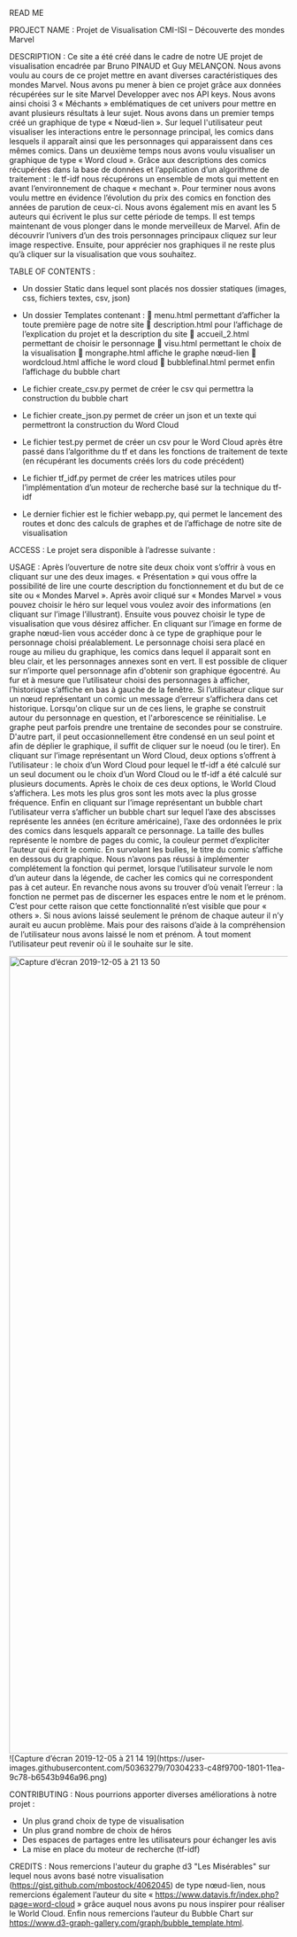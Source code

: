 READ ME

PROJECT NAME : Projet de Visualisation CMI-ISI – Découverte des mondes Marvel

DESCRIPTION :   Ce site a été créé dans le cadre de notre UE projet de visualisation encadrée par Bruno PINAUD et Guy MELANÇON.
Nous avons voulu au cours de ce projet mettre en avant diverses caractéristiques des mondes Marvel. Nous avons pu mener à bien ce projet grâce aux données récupérées sur le site Marvel Developper avec nos API keys.
Nous avons ainsi choisi 3 « Méchants » emblématiques de cet univers pour mettre en avant plusieurs résultats à leur sujet.
Nous avons dans un premier temps créé un graphique de type « Nœud-lien ». Sur lequel l'utilisateur peut visualiser les interactions entre le personnage principal, les comics dans lesquels il apparaît ainsi que les personnages qui apparaissent dans ces mêmes comics.
Dans un deuxième temps nous avons voulu visualiser un graphique de type « Word cloud ». Grâce aux descriptions des comics récupérées dans la base de données et l’application d’un algorithme de traitement : le tf-idf nous récupérons un ensemble de mots qui mettent en avant l’environnement de chaque « mechant ».
Pour terminer nous avons voulu mettre en évidence l’évolution du prix des comics en fonction des années de parution de ceux-ci. Nous avons également mis en avant les 5 auteurs qui écrivent le plus sur cette période de temps.
Il est temps maintenant de vous plonger dans le monde merveilleux de Marvel. Afin de découvrir l’univers d’un des trois personnages principaux cliquez sur leur image respective.
Ensuite, pour apprécier nos graphiques il ne reste plus qu’à cliquer sur la visualisation que vous souhaitez.

TABLE OF CONTENTS :
-	Un dossier Static dans lequel sont placés nos dossier statiques (images, css, fichiers textes, csv, json)
-	Un dossier Templates contenant :
	 menu.html permettant d’afficher la toute première page de notre site
	description.html pour l’affichage de l’explication du projet et la description du site
	accueil_2.html permettant de choisir le personnage
	visu.html permettant le choix de la visualisation
	mongraphe.html affiche le graphe nœud-lien
	wordcloud.html affiche le word cloud
	bubblefinal.html permet enfin l’affichage du bubble chart

-	Le fichier create_csv.py permet de créer le csv qui permettra la construction du bubble chart
-	Le fichier create_json.py permet de créer un json et un texte qui permettront la construction du Word Cloud
-	Le fichier test.py permet de créer un csv pour le Word Cloud après être passé dans l’algorithme du tf et dans les fonctions de traitement de texte (en récupérant les documents créés lors du code précédent)
-	Le fichier tf_idf.py permet de créer les matrices utiles pour l’implémentation d’un moteur de recherche basé sur la technique du tf-idf
-	Le dernier fichier est le fichier webapp.py, qui permet le lancement des routes et donc des calculs de graphes et de l’affichage de notre site de visualisation

ACCESS : Le projet sera disponible à l’adresse suivante :

USAGE : Après l’ouverture de notre site deux choix vont s’offrir à vous en cliquant sur une des deux images. « Présentation » qui vous offre la possibilité de lire une courte description du fonctionnement et du but de ce site ou « Mondes Marvel ». Après avoir cliqué sur « Mondes Marvel » vous pouvez choisir le héro sur lequel vous voulez avoir des informations (en cliquant sur l’image l’illustrant). Ensuite vous pouvez choisir le type de visualisation que vous désirez afficher.
En cliquant sur l’image en forme de graphe nœud-lien vous accéder donc à ce type de graphique pour le personnage choisi préalablement.
Le personnage choisi sera placé en rouge au milieu du graphique, les comics dans lequel il apparait sont en bleu clair, et les personnages annexes sont en vert. Il est possible de cliquer sur n’importe quel personnage afin d'obtenir son graphique égocentré.
Au fur et à mesure que l’utilisateur choisi des personnages à afficher, l’historique s’affiche en bas à gauche de la fenêtre. Si l’utilisateur clique sur un nœud représentant un comic un message d’erreur s’affichera dans cet historique.
Lorsqu'on clique sur un de ces liens, le graphe se construit autour du personnage en question, et l'arborescence se réinitialise.
Le graphe peut parfois prendre une trentaine de secondes pour se construire.
D'autre part, il peut occasionnellement être condensé en un seul point et afin de déplier le graphique, il suffit de cliquer sur le noeud (ou le tirer).
En cliquant sur l’image représentant un Word Cloud, deux options s’offrent à l’utilisateur : le choix d’un Word Cloud pour lequel le tf-idf a été calculé sur un seul document ou le choix d’un Word Cloud ou le tf-idf a été calculé sur plusieurs documents. Après le choix de ces deux options, le World Cloud s’affichera. Les mots les plus gros sont les mots avec la plus grosse fréquence.
Enfin en cliquant sur l’image représentant un bubble chart l’utilisateur verra s’afficher un bubble chart sur lequel l’axe des abscisses représente les années (en écriture américaine), l’axe des ordonnées le prix des comics dans lesquels apparaît ce personnage. La taille des bulles représente le nombre de pages du comic, la couleur permet d’expliciter l’auteur qui écrit le comic. En survolant les bulles, le titre du comic s’affiche en dessous du graphique. Nous n’avons pas réussi à implémenter complétement la fonction qui permet, lorsque l’utilisateur survole le nom d’un auteur dans la légende, de cacher les comics qui ne correspondent pas à cet auteur. En revanche nous avons su trouver d’où venait l’erreur : la fonction ne permet pas de discerner les espaces entre le nom et le prénom. C’est pour cette raison que cette fonctionnalité n’est visible que pour « others ». Si nous avions laissé seulement le prénom de chaque auteur il n’y aurait eu aucun problème. Mais pour des raisons d’aide à la compréhension de l’utilisateur nous avons laissé le nom et prénom.
À tout moment l’utilisateur peut revenir où il le souhaite sur le site.

<img width="1440" alt="Capture d’écran 2019-12-05 à 21 13 50" src="https://user-images.githubusercontent.com/50363279/70304013-3ddaba00-1801-11ea-8a46-667489bc8e5b.png">
![Capture d’écran 2019-12-05 à 21 14 19](https://user-images.githubusercontent.com/50363279/70304233-c48f9700-1801-11ea-9c78-b6543b946a96.png)


CONTRIBUTING : Nous pourrions apporter diverses améliorations à notre projet :
-	Un plus grand choix de type de visualisation
-	Un plus grand nombre de choix de héros
-	Des espaces de partages entre les utilisateurs pour échanger les avis
-	La mise en place du moteur de recherche (tf-idf)

CREDITS : Nous remercions l'auteur du graphe d3 "Les Misérables" sur lequel nous avons basé notre visualisation (https://gist.github.com/mbostock/4062045) de type nœud-lien, nous remercions également l’auteur du site « https://www.datavis.fr/index.php?page=word-cloud » grâce auquel nous avons pu nous inspirer pour réaliser le World Cloud. Enfin nous remercions l’auteur du Bubble Chart sur https://www.d3-graph-gallery.com/graph/bubble_template.html.

